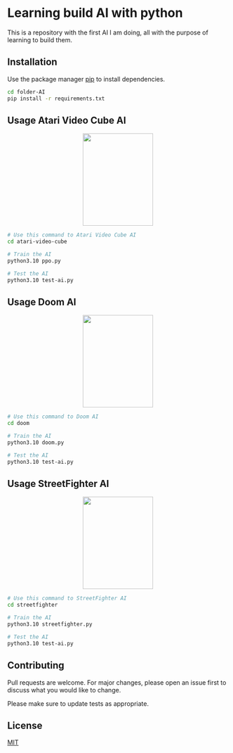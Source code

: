 # Learning build AI with python

This is a repository with the first AI I am doing, all with the purpose of learning to build them.

## Installation

Use the package manager [pip](https://pip.pypa.io/en/stable/) to install dependencies.

```bash
cd folder-AI
pip install -r requirements.txt
```

## Usage Atari Video Cube AI

<p align="center">
  <img src="https://gymnasium.farama.org/_images/video_cube.gif" width="160" height="210" />
</p>

```bash
# Use this command to Atari Video Cube AI
cd atari-video-cube

# Train the AI
python3.10 ppo.py

# Test the AI
python3.10 test-ai.py
```

## Usage Doom AI

<p align="center">
  <img src="https://media.giphy.com/media/f46iWuMqIGuXe/giphy.gif" width="160" height="210" />
</p>

```bash
# Use this command to Doom AI
cd doom

# Train the AI
python3.10 doom.py

# Test the AI
python3.10 test-ai.py
```

## Usage StreetFighter AI

<p align="center">
  <img src="https://media.giphy.com/media/5h9rfUCaJf916/giphy.gif" width="160" height="210" />
</p>

```bash
# Use this command to StreetFighter AI
cd streetfighter

# Train the AI
python3.10 streetfighter.py

# Test the AI
python3.10 test-ai.py
```

## Contributing

Pull requests are welcome. For major changes, please open an issue first
to discuss what you would like to change.

Please make sure to update tests as appropriate.

## License

[MIT](https://choosealicense.com/licenses/mit/)
